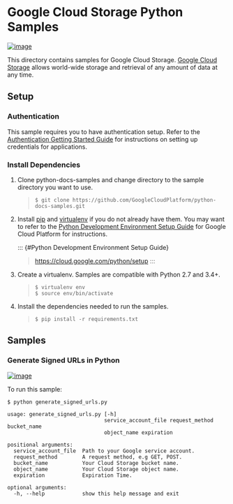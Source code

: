Google Cloud Storage Python Samples
===================================

[![image](https://gstatic.com/cloudssh/images/open-btn.png)](https://console.cloud.google.com/cloudshell/open?git_repo=https://github.com/GoogleCloudPlatform/python-docs-samples&page=editor&open_in_editor=storage/signed_urls/README.rst)

This directory contains samples for Google Cloud Storage. [Google Cloud
Storage](https://cloud.google.com/storage/docs) allows world-wide
storage and retrieval of any amount of data at any time.

Setup
-----

### Authentication

This sample requires you to have authentication setup. Refer to the
[Authentication Getting Started
Guide](https://cloud.google.com/docs/authentication/getting-started) for
instructions on setting up credentials for applications.

### Install Dependencies

1.  Clone python-docs-samples and change directory to the sample
    directory you want to use.

    > ``` {.bash}
    > $ git clone https://github.com/GoogleCloudPlatform/python-docs-samples.git
    > ```

2.  Install [pip](https://pip.pypa.io/) and
    [virtualenv](https://virtualenv.pypa.io/) if you do not already have
    them. You may want to refer to the [Python Development Environment
    Setup Guide]() for Google Cloud Platform for instructions.

    ::: {#Python Development Environment Setup Guide}
    > <https://cloud.google.com/python/setup>
    :::

3.  Create a virtualenv. Samples are compatible with Python 2.7 and
    3.4+.

    > ``` {.bash}
    > $ virtualenv env
    > $ source env/bin/activate
    > ```

4.  Install the dependencies needed to run the samples.

    > ``` {.bash}
    > $ pip install -r requirements.txt
    > ```

Samples
-------

### Generate Signed URLs in Python

[![image](https://gstatic.com/cloudssh/images/open-btn.png)](https://console.cloud.google.com/cloudshell/open?git_repo=https://github.com/GoogleCloudPlatform/python-docs-samples&page=editor&open_in_editor=storage/signed_urls/generate_signed_urls.py,storage/signed_urls/README.rst)

To run this sample:

``` {.bash}
$ python generate_signed_urls.py

usage: generate_signed_urls.py [-h]
                               service_account_file request_method bucket_name
                               object_name expiration

positional arguments:
  service_account_file  Path to your Google service account.
  request_method        A request method, e.g GET, POST.
  bucket_name           Your Cloud Storage bucket name.
  object_name           Your Cloud Storage object name.
  expiration            Expiration Time.

optional arguments:
  -h, --help            show this help message and exit
```
